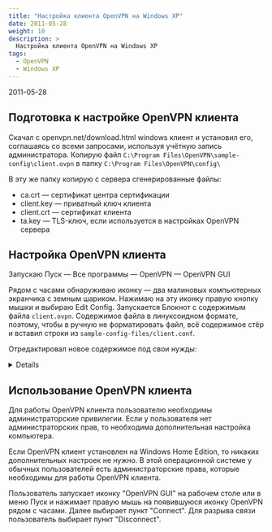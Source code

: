 ```yaml
---
title: "Настройка клиента OpenVPN на Windows XP"
date: 2011-05-28
weight: 10
description: >
  Настройка клиента OpenVPN на Windows XP
tags:
  - OpenVPN
  - Windows XP
---
```


2011-05-28

## Подготовка к настройке OpenVPN клиента
Скачал с openvpn.net/download.html windows клиент и установил его, соглашаясь со всеми запросами, используя учётную запись администратора.
Копирую файл `C:\Program Files\OpenVPN\sample-config\client.ovpn` в папку `C:\Program Files\OpenVPN\config\`

В эту же папку копирую с сервера сгенерированные файлы:

- ca.crt — сертификат центра сертификации
- client.key — приватный ключ клиента
- client.crt — сертификат клиента
- ta.key — TLS-ключ, если используется в настройках OpenVPN сервера

## Настройка OpenVPN клиента
Запускаю Пуск — Все программы — OpenVPN — OpenVPN GUI

Рядом с часами обнаруживаю иконку — два малиновых компьютерных экранчика с земным шариком. Нажимаю на эту иконку правую кнопку мышки и выбираю Edit Config. Запускается Блокнот с содержимым файла `client.ovpn`. Содержимое файла в линуксоидном формате, поэтому, чтобы в ручную не форматировать файл, всё содержимое стёр и вставил строки из `sample-config-files/client.conf`.

Отредактировал новое содержимое под свои нужды:

<details><p>

```
# Specify that we are a client and that we
# will be pulling certain config file directives
# from the server.
client

# Use the same setting as you are using on
# the server.
# On most systems, the VPN will not function
# unless you partially or fully disable
# the firewall for the TUN/TAP interface.
;dev tap
dev tun

# Windows needs the TAP-Win32 adapter name
# from the Network Connections panel
# if you have more than one.  On XP SP2,
# you may need to disable the firewall
# for the TAP adapter.
;dev-node MyTap

# Are we connecting to a TCP or
# UDP server?  Use the same setting as
# on the server.
;proto tcp
proto udp

# The hostname/IP and port of the server.
# You can have multiple remote entries
# to load balance between the servers.
remote 192.168.0.1 1194
;remote my-server-2 1194

# Choose a random host from the remote
# list for load-balancing.  Otherwise
# try hosts in the order specified.
;remote-random

# Keep trying indefinitely to resolve the
# host name of the OpenVPN server.  Very useful
# on machines which are not permanently connected
# to the internet such as laptops.
resolv-retry infinite

# Most clients don't need to bind to
# a specific local port number.
nobind

# Downgrade privileges after initialization (non-Windows only)
;user nobody
;group nobody

# Try to preserve some state across restarts.
persist-key
persist-tun

# If you are connecting through an
# HTTP proxy to reach the actual OpenVPN
# server, put the proxy server/IP and
# port number here.  See the man page
# if your proxy server requires
# authentication.
;http-proxy-retry # retry on connection failures
;http-proxy [proxy server] [proxy port #]

# Wireless networks often produce a lot
# of duplicate packets.  Set this flag
# to silence duplicate packet warnings.
;mute-replay-warnings

# SSL/TLS parms.
# See the server config file for more
# description.  It's best to use
# a separate .crt/.key file pair
# for each client.  A single ca
# file can be used for all clients.
ca ca.crt
cert client.crt
key client.key

# Verify server certificate by checking
# that the certicate has the nsCertType
# field set to "server".  This is an
# important precaution to protect against
# a potential attack discussed here:
#  http://openvpn.net/howto.html#mitm
#
# To use this feature, you will need to generate
# your server certificates with the nsCertType
# field set to "server".  The build-key-server
# script in the easy-rsa folder will do this.
;ns-cert-type server

# If a tls-auth key is used on the server
# then every client must also have the key.
tls-auth ta.key 1

# Select a cryptographic cipher.
# If the cipher option is used on the server
# then you must also specify it here.
cipher BF-CBC

# Enable compression on the VPN link.
# Don't enable this unless it is also
# enabled in the server config file.
comp-lzo

# Set log file verbosity.
verb 3

# Silence repeating messages
;mute 20
```
</p></details>

## Использование OpenVPN клиента
Для работы OpenVPN клиента пользователю необходимы администраторские привилегии. Если у пользователя нет администраторских прав, то необходима дополнительная настройка компьютера.

Если OpenVPN клиент установлен на Windows Home Edition, то никаких дополнительных настроек не нужно. В этой операционной системе у обычных пользователей есть администраторские права, которые необходимы для работы OpenVPN клиента.

Пользователь запускает иконку "OpenVPN GUI" на рабочем столе или в меню Пуск и нажимает правую мышь на появившуюся иконку OpenVPN рядом с часами. Далее выбирает пункт "Connect". Для разрыва связи пользователь выбирает пункт "Disconnect".
